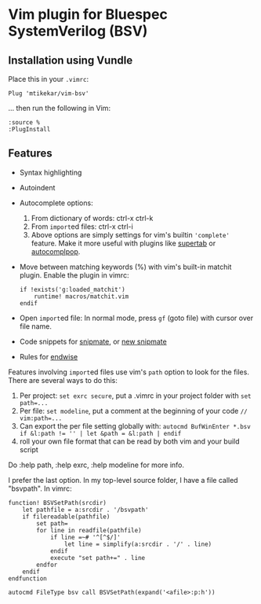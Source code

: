 # Vim plugin for Bluespec SystemVerilog (BSV)
## Installation using Vundle
Place this in your `.vimrc`:

`Plug 'mtikekar/vim-bsv'`

… then run the following in Vim:
```
:source %
:PlugInstall
```
## Features
- Syntax highlighting
- Autoindent
- Autocomplete options:
  1. From dictionary of words: ctrl-x ctrl-k
  2. From `import`ed files: ctrl-x ctrl-i
  3. Above options are simply settings for vim's builtin `'complete'` feature. Make it more useful with plugins like [supertab](https://github.com/ervandew/supertab) or [autocomplpop](https://github.com/othree/vim-autocomplpop).
- Move between matching keywords (%) with vim's built-in matchit plugin. Enable the plugin in vimrc:

  ```vim
  if !exists('g:loaded_matchit')
      runtime! macros/matchit.vim
  endif
  ```
- Open `import`ed file: In normal mode, press `gf` (goto file) with cursor over file name.
- Code snippets for [snipmate](https://github.com/ervandew/snipmate.vim), or [new snipmate](https://github.com/garbas/vim-snipmate)
- Rules for [endwise](https://github.com/tpope/vim-endwise)

Features involving `import`ed files use vim's `path` option to look for the files. There are several ways to do this:

1. Per project: `set exrc secure`, put a .vimrc in your project folder with `set path=...`
2. Per file: `set modeline`, put a comment at the beginning of your code `// vim:path=...`
3. Can export the per file setting globally with: `autocmd BufWinEnter *.bsv if &l:path != '' | let &path = &l:path | endif`
4. roll your own file format that can be read by both vim and your build script

Do :help path, :help exrc, :help modeline for more info.

I prefer the last option. In my top-level source folder, I have a file called "bsvpath". In vimrc:

```vim
function! BSVSetPath(srcdir)
    let pathfile = a:srcdir . '/bsvpath'
    if filereadable(pathfile)
        set path=
        for line in readfile(pathfile)
            if line =~# '^[^$/]'
                let line = simplify(a:srcdir . '/' . line)
            endif
            execute "set path+=" . line
        endfor
    endif
endfunction

autocmd FileType bsv call BSVSetPath(expand('<afile>:p:h'))
```
